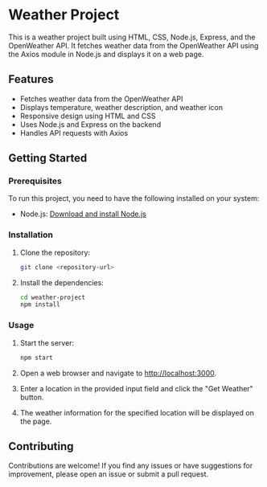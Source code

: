 # Weather Project

This is a weather project built using HTML, CSS, Node.js, Express, and the OpenWeather API. It fetches weather data from the OpenWeather API using the Axios module in Node.js and displays it on a web page.

## Features

- Fetches weather data from the OpenWeather API
- Displays temperature, weather description, and weather icon
- Responsive design using HTML and CSS
- Uses Node.js and Express on the backend
- Handles API requests with Axios

## Getting Started

### Prerequisites

To run this project, you need to have the following installed on your system:

- Node.js: [Download and install Node.js](https://nodejs.org)

### Installation

1. Clone the repository:

   ```bash
   git clone <repository-url>
   ```

2. Install the dependencies:

   ```bash
   cd weather-project
   npm install
   ```

### Usage

1. Start the server:

   ```bash
   npm start
   ```

2. Open a web browser and navigate to [http://localhost:3000](http://localhost:3000).

3. Enter a location in the provided input field and click the "Get Weather" button.

4. The weather information for the specified location will be displayed on the page.

## Contributing

Contributions are welcome! If you find any issues or have suggestions for improvement, please open an issue or submit a pull request.



